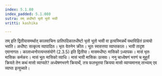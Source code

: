 ```yaml
---
index: 5.1.80
index_padded: 5.1.080
sutra: तम् अधीष्टो भृतो भूतो भावी
vritti: kashika

---
```

तम् इति द्वितीयासमर्थात् कालवाचिनः प्रातिपदिकातधीष्टो भृतो भूतो भावी वा इत्यस्मिन्नर्थे यथाविहितं प्रत्ययो भवति। अधीष्टः सत्कृत्य व्यापादितः। भृतः वेतनेन क्रीतः। भूतः स्वसत्तया व्याप्तकालः। भावी तादृश एवानागतः। कालाध्वनोरत्यन्तसंयोगे (2.3.5) इति द्वितीया। मासमधीष्टः मासिको ऽध्यापकः। मासं भृतः मासिकः कर्मकरः। मासं भूतः मासिको व्याधिः। मासं भावी मासिकः उत्सवः। ननु चाध्येषणं भरणं च मुहूर्तं क्रियते तेन कथं मासो व्याप्यते? अध्येषणभरणे क्रियार्थे, तत्र फलभूतया क्रियया मासो व्याप्यमानस् ताभ्याम् एव व्याप्तः इत्युच्यते।